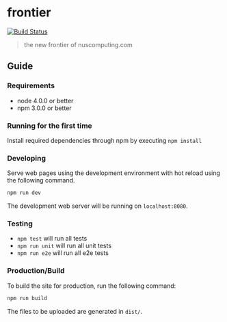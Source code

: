 # frontier
[![Build Status](https://travis-ci.org/NUSComputingDev/frontier.svg?branch=master)](https://travis-ci.org/NUSComputingDev/frontier)
> the new frontier of nuscomputing.com

## Guide

### Requirements

* node 4.0.0 or better
* npm 3.0.0 or better

### Running for the first time

Install required dependencies through npm by executing `npm install`

### Developing

Serve web pages using the development environment with hot reload using the following command.

``` bash
npm run dev
```

The development web server will be running on `localhost:8080`.

### Testing

* `npm test` will run all tests
* `npm run unit` will run all unit tests
* `npm run e2e` will run all e2e tests

### Production/Build

To build the site for production, run the following command:

``` bash
npm run build
```

The files to be uploaded are generated in `dist/`.
